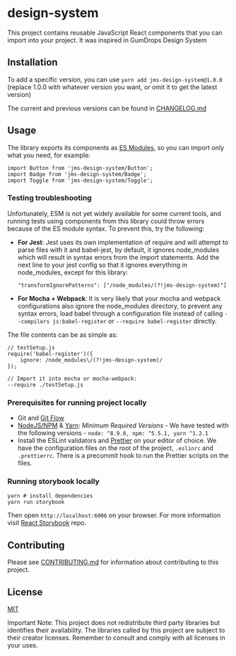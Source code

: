 # design-system

This project contains reusable JavaScript React components that you can import into your project. It was inspired in GumDrops Design System


## Installation

To add a specific version, you can use
`yarn add jms-design-system@1.0.0` (replace 1.0.0 with whatever version you want, or omit it to get the latest version)

The current and previous versions can be found in [CHANGELOG.md](CHANGELOG.md)

## Usage

The library exports its components as [ES Modules](https://medium.freecodecamp.org/javascript-modules-a-beginner-s-guide-783f7d7a5fcc), so you can import only what you need, for example:

```
import Button from 'jms-design-system/Button';
import Badge from 'jms-design-system/Badge';
import Toggle from 'jms-design-system/Toggle';
```


### Testing troubleshooting

Unfortunately, ESM is not yet widely available for some current tools, and running tests using components from this library could throw errors because of the ES module syntax. To prevent this, try the following:

* **For Jest**:
  Jest uses its own implementation of require and will attempt to parse files with it and babel-jest, by default, it ignores node_modules which will result in syntax errors from the import statements. Add the next line to your jest config so that it ignores everything in node_modules, except for this library:

    ```
    "transformIgnorePatterns": ["/node_modules/(?!jms-design-system)"]
    ```

* **For Mocha + Webpack**:
  It is very likely that your mocha and webpack configurations also ignore the node_modules directory, to prevent any syntax errors, load babel through a configuration file instead of calling `--compilers js:babel-register` or `--require babel-register` directly.

The file contents can be as simple as:

```
// testSetup.js
require('babel-register')({
    ignore: /node_modules\/(?!jms-design-system)/
});

// Import it into mocha or mocha-webpack:
--require ./testSetup.js
```

### Prerequisites for running project locally

* Git and [Git Flow](https://github.com/petervanderdoes/gitflow-avh)
* [NodeJS/NPM](http://nodejs.org/download/) & [Yarn](https://yarnpkg.com/): _Minimum Required Versions_ - We have tested with the following versions - `node: ^8.9.0, npm: ^5.5.1, yarn ^1.2.1`
* Install the ESLint validators and [Prettier](https://prettier.io/docs/en/editors.html) on your editor of choice. We have the configuration files on the root of the project, `.eslinrc` and `.prettierrc`. There is a precommit hook to run the Prettier scripts on the files.

### Running storybook locally

```
yarn # install dependencies
yarn run storybook
```

Then open `http://localhost:6006` on your browser. For more information visit [React Storybook](https://github.com/storybooks/storybook) repo.

## Contributing

Please see [CONTRIBUTING.md](CONTRIBUTING.md) for information about contributing to this project.

## License

[MIT](LICENSE.md)

Important Note: This project does not redistribute third party libraries but identifies their availability. The libraries called by this project are subject to their creator licenses. Remember to consult and comply with all licenses in your uses.
